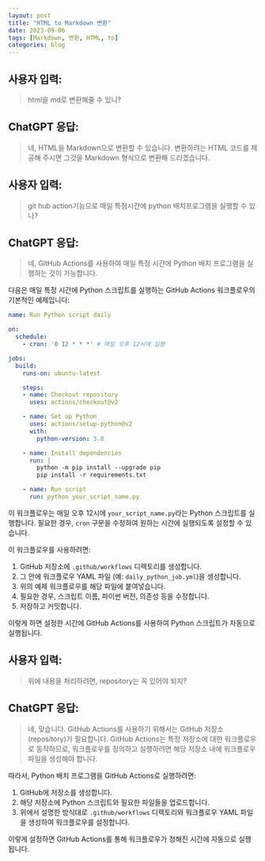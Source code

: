 ```yaml
---
layout: post
title: "HTML to Markdown 변환"
date: 2023-09-06
tags: [Markdown, 변환, HTML, to]
categories: blog
---
```


## 사용자 입력:
> html을 md로 변환해줄 수 있니?

## ChatGPT 응답:
> 네, HTML을 Markdown으로 변환할 수 있습니다. 변환하려는 HTML 코드를 제공해 주시면 그것을 Markdown 형식으로 변환해 드리겠습니다.

## 사용자 입력:
> git hub action기능으로 매일 특정시간에 python 배치프로그램을 실행할 수 있나?

## ChatGPT 응답:
> 네, GitHub Actions를 사용하여 매일 특정 시간에 Python 배치 프로그램을 실행하는 것이 가능합니다. 

다음은 매일 특정 시간에 Python 스크립트를 실행하는 GitHub Actions 워크플로우의 기본적인 예제입니다:

```yaml
name: Run Python script daily

on:
  schedule:
    - cron: '0 12 * * *' # 매일 오후 12시에 실행

jobs:
  build:
    runs-on: ubuntu-latest

    steps:
    - name: Checkout repository
      uses: actions/checkout@v2

    - name: Set up Python
      uses: actions/setup-python@v2
      with:
        python-version: 3.8

    - name: Install dependencies
      run: |
        python -m pip install --upgrade pip
        pip install -r requirements.txt

    - name: Run script
      run: python your_script_name.py
```

이 워크플로우는 매일 오후 12시에 `your_script_name.py`라는 Python 스크립트를 실행합니다. 필요한 경우, `cron` 구문을 수정하여 원하는 시간에 실행되도록 설정할 수 있습니다.

이 워크플로우를 사용하려면:

1. GitHub 저장소에 `.github/workflows` 디렉토리를 생성합니다.
2. 그 안에 워크플로우 YAML 파일 (예: `daily_python_job.yml`)을 생성합니다.
3. 위의 예제 워크플로우를 해당 파일에 붙여넣습니다.
4. 필요한 경우, 스크립트 이름, 파이썬 버전, 의존성 등을 수정합니다.
5. 저장하고 커밋합니다.

이렇게 하면 설정한 시간에 GitHub Actions를 사용하여 Python 스크립트가 자동으로 실행됩니다.

## 사용자 입력:
> 위에 내용을 처리하려면, repository는  꼭 있어야 되지?

## ChatGPT 응답:
> 네, 맞습니다. GitHub Actions를 사용하기 위해서는 GitHub 저장소(repository)가 필요합니다. GitHub Actions는 특정 저장소에 대한 워크플로우로 동작하므로, 워크플로우를 정의하고 실행하려면 해당 저장소 내에 워크플로우 파일을 생성해야 합니다.

따라서, Python 배치 프로그램을 GitHub Actions로 실행하려면:

1. GitHub에 저장소를 생성합니다.
2. 해당 저장소에 Python 스크립트와 필요한 파일들을 업로드합니다.
3. 위에서 설명한 방식대로 `.github/workflows` 디렉토리와 워크플로우 YAML 파일을 생성하여 워크플로우를 설정합니다.

이렇게 설정하면 GitHub Actions를 통해 워크플로우가 정해진 시간에 자동으로 실행됩니다.

